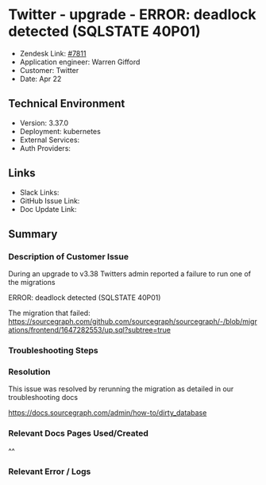 
# Twitter - upgrade - ERROR: deadlock detected (SQLSTATE 40P01) <!-- Ticket Title  Hint: include keywords to make it searchable -->

- Zendesk Link: [#7811](https://sourcegraph.zendesk.com/agent/tickets/7811)
- Application engineer: Warren Gifford
- Customer: Twitter <!-- Redact if this contains personally identifying information -->
- Date: Apr 22

<!-- Data populated from integration, speak to Ben Gordon or Michael Bali if not working -->
<!-- During Internal team trial, fill missing data manually (we are waiting for all data to sync) -->

## Technical Environment
- Version: 3.37.0​
- Deployment: kubernetes
- External Services:
- Auth Providers:


## Links
<!-- Data for application engineer manual entry -->
- Slack Links:
- GitHub Issue Link:
- Doc Update Link:

## Summary
### Description of Customer Issue

During an upgrade to v3.38 Twitters admin reported a failure to run one of the migrations

ERROR: deadlock detected (SQLSTATE 40P01)

The migration that failed: https://sourcegraph.com/github.com/sourcegraph/sourcegraph/-/blob/migrations/frontend/1647282553/up.sql?subtree=true

### Troubleshooting Steps

### Resolution

This issue was resolved by rerunning the migration as detailed in our troubleshooting docs

https://docs.sourcegraph.com/admin/how-to/dirty_database

### Relevant Docs Pages Used/Created

^^

### Relevant Error / Logs
<!-- Please redact keys, tokens, and personal identifying information -->


<!-- Once complete, upload a copy to https://github.com/sourcegraph/support-tools-internal/tree/main/resolved-tickets as a .md file -->
<!-- Name the file 7811.md -->

